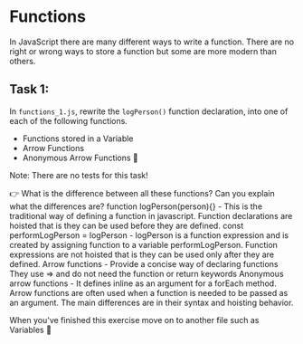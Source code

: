 # Functions

In JavaScript there are many different ways to write a function. There are no right or wrong ways to store a function but some are more modern than others.

## Task 1:

In `functions_1.js`, rewrite the `logPerson()` function declaration, into one of each of the following functions.

- Functions stored in a Variable
- Arrow Functions
- Anonymous Arrow Functions 💅

Note: There are no tests for this task!

👉 What is the difference between all these functions? Can you explain what the differences are?
function logPerson(person){} - This is the traditional way of defining a function in javascript. Function declarations are hoisted that is they can be used before they are defined.
const performLogPerson = logPerson - logPerson is a function expression and is created by assigning function to a variable performLogPerson. Function expressions are not hoisted that is they can be used only after they are defined.
Arrow functions - Provide a concise way of declaring functions They use => and do not need the function or return keywords
Anonymous arrow functions - It defines inline as an argument for a forEach method. Arrow functions are often used when a function is needed to be passed as an argument. The main differences are in their syntax and hoisting behavior.

When you've finished this exercise move on to another file such as Variables 🙌
